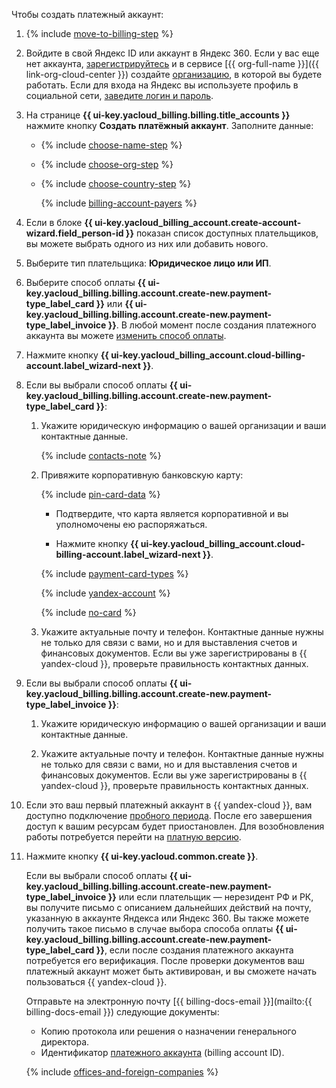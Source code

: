 Чтобы создать платежный аккаунт:

1. {% include [move-to-billing-step](../../billing/_includes/move-to-billing-step.md) %}

1. Войдите в свой Яндекс ID или аккаунт в Яндекс 360. Если у вас еще нет аккаунта, [зарегистрируйтесь](https://yandex.ru/support/id/authorization/registration.html) и в сервисе [{{ org-full-name }}]({{ link-org-cloud-center }}) создайте [организацию](../../organization/quickstart.md), в которой вы будете работать. Если для входа на Яндекс вы используете профиль в социальной сети, [заведите логин и пароль](https://passport.yandex.ru/passport?mode=postregistration&create_login=1).

1. На странице **{{ ui-key.yacloud_billing.billing.title_accounts }}** нажмите кнопку **Создать платёжный аккаунт**. Заполните данные:

   * {% include [choose-name-step](../../billing/_includes/choose-name-step.md) %}
   * {% include [choose-org-step](../../billing/_includes/choose-org-step.md) %}
   * {% include [choose-country-step](../../billing/_includes/choose-country-step.md) %}

     {% include [billing-account-payers](../../billing/_includes/billing-account-payers.md) %}

1. Если в блоке **{{ ui-key.yacloud_billing_account.create-account-wizard.field_person-id }}** показан список доступных плательщиков, вы можете выбрать одного из них или добавить нового.

1. Выберите тип плательщика: **Юридическое лицо или ИП**.

1. Выберите способ оплаты **{{ ui-key.yacloud_billing.billing.account.create-new.payment-type_label_card }}** или **{{ ui-key.yacloud_billing.billing.account.create-new.payment-type_label_invoice }}**. В любой момент после создания платежного аккаунта вы можете [изменить способ оплаты](../../billing/operations/change-payment-method.md).

1. Нажмите кнопку **{{ ui-key.yacloud_billing_account.cloud-billing-account.label_wizard-next }}**.

1. Если вы выбрали способ оплаты **{{ ui-key.yacloud_billing.billing.account.create-new.payment-type_label_card }}**:

   1. Укажите юридическую информацию о вашей организации и ваши контактные данные.

      {% include [contacts-note](contacts-note.md) %}

   1. Привяжите корпоративную банковскую карту:

      {% include [pin-card-data](pin-card-data.md) %}

      * Подтвердите, что карта является корпоративной и вы уполномочены ею распоряжаться.

      * Нажмите кнопку **{{ ui-key.yacloud_billing_account.cloud-billing-account.label_wizard-next }}**.

      {% include [payment-card-types](payment-card-types-business.md) %}

      {% include [yandex-account](payment-card-validation.md) %}
   
      {% include [no-card](create-ba-without-card.md) %}

   1. Укажите актуальные почту и телефон. Контактные данные нужны не только для связи с вами, но и для выставления счетов и финансовых документов. Если вы уже зарегистрированы в {{ yandex-cloud }}, проверьте правильность контактных данных.

1. Если вы выбрали способ оплаты **{{ ui-key.yacloud_billing.billing.account.create-new.payment-type_label_invoice }}**:

   1. Укажите юридическую информацию о вашей организации и ваши контактные данные.

   1. Укажите актуальные почту и телефон. Контактные данные нужны не только для связи с вами, но и для выставления счетов и финансовых документов. Если вы уже зарегистрированы в {{ yandex-cloud }}, проверьте правильность контактных данных.

1. Если это ваш первый платежный аккаунт в {{ yandex-cloud }}, вам доступно подключение [пробного периода](../../billing/concepts/trial-period.md). После его завершения доступ к вашим ресурсам будет приостановлен. Для возобновления работы потребуется перейти на [платную версию](../../billing/operations/activate-commercial.md).

1. Нажмите кнопку **{{ ui-key.yacloud.common.create }}**.

   Если вы выбрали способ оплаты **{{ ui-key.yacloud_billing.billing.account.create-new.payment-type_label_invoice }}** или если плательщик — нерезидент РФ и РК, вы получите письмо с описанием дальнейших действий на почту, указанную в аккаунте Яндекса или Яндекс 360. Вы также можете получить такое письмо в случае выбора способа оплаты **{{ ui-key.yacloud_billing.billing.account.create-new.payment-type_label_card }}**, если после создания платежного аккаунта потребуется его верификация. После проверки документов ваш платежный аккаунт может быть активирован, и вы сможете начать пользоваться {{ yandex-cloud }}.

   Отправьте на электронную почту [{{ billing-docs-email }}](mailto:{{ billing-docs-email }}) следующие документы:
   * Копию протокола или решения о назначении генерального директора.
   * Идентификатор [платежного аккаунта](../../billing/concepts/billing-account.md#billing-account-id) (billing account ID).

   
   {% include [offices-and-foreign-companies](offices-and-foreign-companies.md) %}

